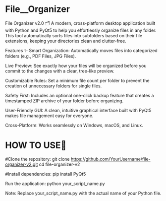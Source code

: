 # File__Organizer
File Organizer v2.0 🗂️
A modern, cross-platform desktop application built with Python and PyQt5 to help you effortlessly organize files in any folder. This tool automatically sorts files into subfolders based on their file extensions, keeping your directories clean and clutter-free.

Features ✨
Smart Organization: Automatically moves files into categorized folders (e.g., PDF Files, JPG Files).

Live Preview: See exactly how your files will be organized before you commit to the changes with a clear, tree-like preview.

Customizable Rules: Set a minimum file count per folder to prevent the creation of unnecessary folders for single files.

Safety First: Includes an optional one-click backup feature that creates a timestamped ZIP archive of your folder before organizing.

User-Friendly GUI: A clean, intuitive graphical interface built with PyQt5 makes file management easy for everyone.

Cross-Platform: Works seamlessly on Windows, macOS, and Linux.

# HOW TO USE🚀

#Clone the repository:
git clone https://github.com/YourUsername/file-organizer-v2.git
cd file-organizer-v2

#Install dependencies:
pip install PyQt5

Run the application:
python your_script_name.py

Note: Replace your_script_name.py with the actual name of your Python file.
